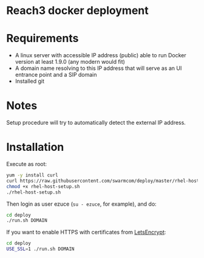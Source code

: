 Reach3 docker deployment
========================

Requirements
============

* A linux server with accessible IP address (public) able to run Docker version at least 1.9.0 (any modern would fit)
* A domain name resolving to this IP address that will serve as an UI entrance point and a SIP domain
* Installed git

Notes
=====

Setup procedure will try to automatically detect the external IP address.

Installation
============

Execute as root:

```sh
yum -y install curl
curl https://raw.githubusercontent.com/swarmcom/deploy/master/rhel-host-setup.sh > rhel-host-setup.sh
chmod +x rhel-host-setup.sh
./rhel-host-setup.sh
```

Then login as user ezuce (`su - ezuce`, for example), and do:

```sh
cd deploy
./run.sh DOMAIN
```

If you want to enable HTTPS with certificates from [LetsEncrypt](https://letsencrypt.org/):

```sh
cd deploy
USE_SSL=1 ./run.sh DOMAIN
```

